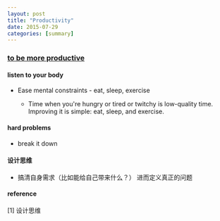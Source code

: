```yaml
---
layout: post
title: "Productivity"
date: 2015-07-29
categories: [summary]
---
```

### [to be more productive](http://www.aaronsw.com/weblog/productivity)

#### listen to your body
  * Ease mental constraints - eat, sleep, exercise

    - Time when you're hungry or tired or twitchy is low-quality
  time. Improving it is simple: eat, sleep, and exercise.


#### hard problems
  * break it down

#### 设计思维
  * 搞清自身需求（比如能给自己带来什么？） 进而定义真正的问题

#### reference
[1] 设计思维



